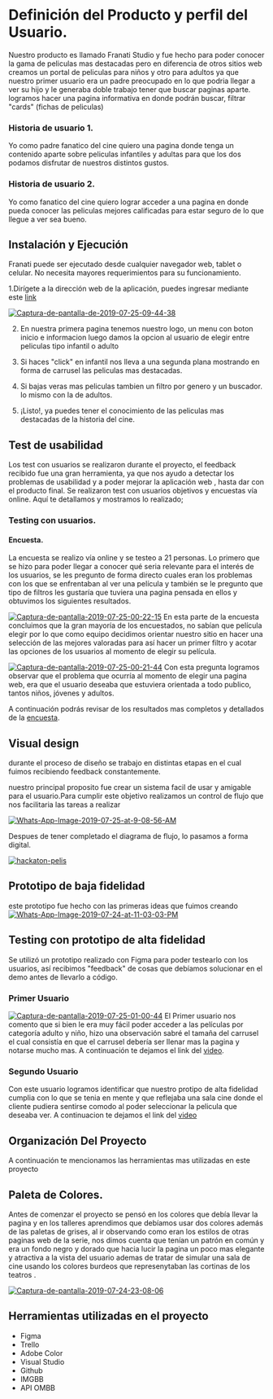 # Definición del Producto y perfil del Usuario.

 

Nuestro producto es llamado Franati Studio y fue hecho para poder conocer la gama de peliculas mas destacadas pero en diferencia de otros sitios web creamos un portal de peliculas para niños y otro para adultos ya que nuestro primer usuario era un padre preocupado en lo que podria llegar a ver su hijo y le generaba doble trabajo tener que buscar paginas aparte.
 logramos hacer una pagina informativa en donde podrán buscar, filtrar "cards" (fichas de peliculas)

 ### Historia de usuario 1.

 Yo como padre fanatico del cine quiero una pagina donde tenga un contenido aparte sobre peliculas infantiles y adultas para que los dos podamos disfrutar de nuestros distintos gustos.

 ### Historia de usuario 2.

 Yo como fanatico del cine quiero lograr acceder a una pagina en donde pueda conocer las peliculas mejores calificadas para estar seguro de lo que llegue a ver sea bueno.


 ## Instalación y Ejecución

Franati puede ser ejecutado desde cualquier navegador web, tablet o celular. No necesita mayores requerimientos para su funcionamiento.

1.Dirígete a la dirección web de la aplicación, puedes ingresar mediante este [link](https://andreagonzalez93.github.io/FranatStudio/index.html) 

<a href="https://ibb.co/pnHgT5z"><img src="https://i.ibb.co/CWjqyD7/Captura-de-pantalla-de-2019-07-25-09-44-38.png" alt="Captura-de-pantalla-de-2019-07-25-09-44-38" border="0"></a>

2. En nuestra primera pagina tenemos nuestro logo, un menu con boton inicio e informacion luego damos la opcion al usuario de elegir entre peliculas tipo infantil o adulto

3. Si haces "click" en infantil nos lleva a una segunda plana mostrando en forma de carrusel las peliculas mas destacadas.

4. Si bajas veras mas peliculas tambien un filtro por genero y un buscador. lo mismo con la de adultos.

5. ¡Listo!, ya puedes tener el conocimiento de las peliculas mas destacadas de la historia del cine.

## Test de usabilidad
Los test con usuarios se realizaron durante el proyecto, el feedback recibido fue una gran herramienta, ya que nos ayudo a detectar los problemas de usabilidad y a poder mejorar la aplicación web , hasta dar con el producto final. Se realizaron test con usuarios objetivos y encuestas vía online. Aquí te detallamos y mostramos lo realizado;

### Testing con usuarios.
#### Encuesta.
La encuesta se realizo vía online y se testeo a 21 personas. Lo primero que se hizo para poder llegar a conocer qué seria relevante para el interés de los usuarios, se les pregunto de forma directo cuales eran los problemas con los que se enfrentaban al ver una película y también se le pregunto que tipo de filtros les gustaría que tuviera una pagina pensada en ellos y obtuvimos los siguientes resultados.

<a href="https://ibb.co/vPSzBYw"><img src="https://i.ibb.co/cFjTvLg/Captura-de-pantalla-2019-07-25-00-22-15.jpg" alt="Captura-de-pantalla-2019-07-25-00-22-15" border="0"></a>
En esta parte de la encuesta concluimos que la gran mayoría de los encuestados, no sabían que película elegir por lo que como equipo decidimos orientar nuestro sitio en hacer una selección de las mejores valoradas para así hacer un primer filtro y acotar las opciones de los usuarios al momento de elegir su película.

<a href="https://ibb.co/7yR65tj"><img src="https://i.ibb.co/x5fR0qX/Captura-de-pantalla-2019-07-25-00-21-44.jpg" alt="Captura-de-pantalla-2019-07-25-00-21-44" border="0"></a>
Con esta pregunta logramos observar que el problema que ocurría al momento de elegir una pagina web, era que el usuario deseaba que estuviera orientada a todo publico, tantos niños, jóvenes y adultos.

 A continuación podrás revisar de los resultados mas completos y detallados de la [encuesta](https://docs.google.com/forms/d/1-3-jDnhQTfXEwp-CcIAwvSyNXKyLj4rB2GFeZAI3WrI/edit#responses).
 <br>
## Visual design

durante el proceso de diseño se trabajo en distintas etapas en el cual fuimos recibiendo feedback constantemente.

nuestro principal proposito fue crear un sistema facil de usar y amigable para el usuario.Para cumplir este objetivo realizamos un control de flujo que nos facilitaria las tareas a realizar


<a href="https://ibb.co/N7SQXyS"><img src="https://i.ibb.co/N7SQXyS/Whats-App-Image-2019-07-25-at-9-08-56-AM.jpg" alt="Whats-App-Image-2019-07-25-at-9-08-56-AM" border="0"></a>

Despues de tener completado el diagrama de flujo, lo pasamos a forma digital.

<a href="https://ibb.co/BwFq9c0"><img src="https://i.ibb.co/CWDhfmR/hackaton-pelis.png" alt="hackaton-pelis" border="0"></a>



## Prototipo de baja fidelidad
este prototipo fue hecho con las primeras ideas que fuimos creando
<a href="https://ibb.co/hRLFPgV"><img src="https://i.ibb.co/XZjxhWt/Whats-App-Image-2019-07-24-at-11-03-03-PM.jpg" alt="Whats-App-Image-2019-07-24-at-11-03-03-PM" border="0"></a>
## Testing con prototipo de alta fidelidad
 Se utilizó un prototipo realizado con Figma para poder testearlo con los usuarios, así recibimos "feedback" de cosas que debíamos solucionar en el demo antes de llevarlo a código.
### Primer Usuario
<a href="https://ibb.co/qkL2zhj"><img src="https://i.ibb.co/2g0pwRh/Captura-de-pantalla-2019-07-25-01-00-44.jpg" alt="Captura-de-pantalla-2019-07-25-01-00-44" border="0"></a>
El Primer usuario nos comento que si bien le era muy fácil poder acceder a las películas por categoría adulto y niño, hizo una observación sabré el tamaña del carrusel el cual consistía en que el carrusel debería ser llenar mas la pagina y notarse mucho mas.
A continuación te dejamos el link del [video](https://www.youtube.com/watch?v=dL6eeT_dpUE&feature=youtu.be).

### Segundo Usuario

Con este usuario logramos identificar que nuestro protipo de alta fidelidad cumplia con lo que se tenia en mente y que reflejaba una sala cine donde el cliente pudiera sentirse comodo al poder seleccionar la pelicula que deseaba ver.
A continuacion te dejamos el link del [video](https://www.youtube.com/watch?v=DZnxLzRkIAA&feature=youtu.be)


## Organización Del Proyecto

A continuación te mencionamos las herramientas mas utilizadas en este proyecto


## Paleta de Colores.

Antes de comenzar el proyecto se pensó en los colores que debía llevar la pagina y en los talleres aprendimos que debíamos usar dos colores además de las paletas de grises, al ir observando como eran los estilos de otras paginas web de la serie, nos dimos cuenta que tenían un patrón en común y era un fondo negro y dorado que hacia lucir la pagina un poco mas elegante y atractiva a la vista del usuario ademas de tratar de simular una sala de cine usando los colores burdeos que represenytaban las cortinas de los teatros .
 
<a href="https://ibb.co/YbpyBXz"><img src="https://i.ibb.co/b7z25FS/Captura-de-pantalla-2019-07-24-23-08-06.jpg" alt="Captura-de-pantalla-2019-07-24-23-08-06" border="0"></a>


## Herramientas utilizadas en el proyecto

- Figma
- Trello
- Adobe Color
- Visual Studio
- Github
- IMGBB
- API OMBB





